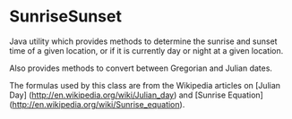 SunriseSunset
=============

Java utility which provides methods to determine the sunrise and sunset time of a given
location, or if it is currently day or night at a given location.

Also provides methods to convert between Gregorian and Julian dates.

The formulas used by this class are from the Wikipedia articles on [Julian Day] (http://en.wikipedia.org/wiki/Julian_day)
and [Sunrise Equation] (http://en.wikipedia.org/wiki/Sunrise_equation).
  
